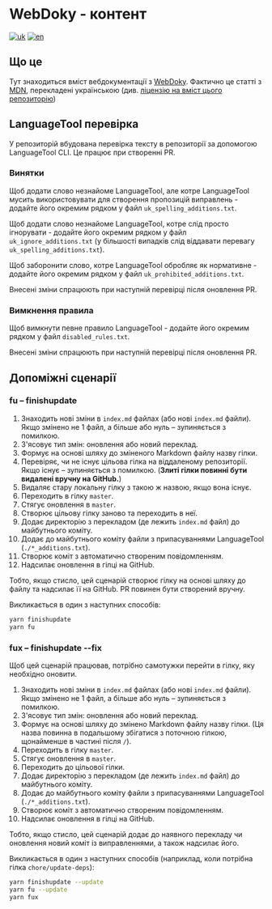 # WebDoky - контент

[![uk](https://img.shields.io/badge/lang-uk-green.svg)](https://github.com/webdoky/content/blob/master/README.md)
[![en](https://img.shields.io/badge/lang-en-yellow.svg)](https://github.com/webdoky/content/blob/master/README.en.md)

## Що це

Тут знаходиться вміст вебдокументації з [WebDoky](https://webdoky.org/). Фактично це статті з [MDN](https://github.com/mdn/content), перекладені українською (див. [ліцензію на вміст цього репозиторію](https://github.com/webdoky/content/blob/master/LICENSE.md))

## LanguageTool перевірка

У репозиторій вбудована перевірка тексту в репозиторії за допомогою LanguageTool CLI. Це працює при створенні PR.

### Винятки

Щоб додати слово незнайоме LanguageTool, але котре LanguageTool мусить використовувати для створення пропозицій виправлень - додайте його окремим рядком у файл `uk_spelling_additions.txt`.

Щоб додати слово незнайоме LanguageTool, котре слід просто ігнорувати - додайте його окремим рядком у файл `uk_ignore_additions.txt` (у більшості випадків слід віддавати перевагу `uk_spelling_additions.txt`).

Щоб заборонити слово, котре LanguageTool обробляє як нормативне - додайте його окремим рядком у файл `uk_prohibited_additions.txt`.

Внесені зміни спрацюють при наступній перевірці після оновлення PR.

### Вимкнення правила

Щоб вимкнути певне правило LanguageTool - додайте його окремим рядком у файл `disabled_rules.txt`.

Внесені зміни спрацюють при наступній перевірці після оновлення PR.

## Допоміжні сценарії

### fu – finishupdate

1. Знаходить нові зміни в `index.md` файлах (або нові `index.md` файли). Якщо змінено не 1 файл, а більше або нуль – зупиняється з помилкою.
2. З'ясовує тип змін: оновлення або новий переклад.
3. Формує на основі шляху до зміненого Markdown файлу назву гілки.
4. Перевіряє, чи не існує цільова гілка на віддаленому репозиторії. Якщо існує – зупиняється з помилкою. (**Злиті гілки повинні бути видалені вручну на GitHub.**)
5. Видаляє стару локальну гілку з такою ж назвою, якщо вона існує.
6. Переходить в гілку `master`.
7. Стягує оновлення в `master`.
8. Створює цільову гілку заново та переходить в неї.
9. Додає директорію з перекладом (де лежить `index.md` файл) до майбутнього коміту.
10. Додає до майбутнього коміту файли з припасуваннями LanguageTool (`./*_additions.txt`).
11. Створює коміт з автоматично створеним повідомленням.
12. Надсилає оновлення в гілці на GitHub.

Тобто, якщо стисло, цей сценарій створює гілку на основі шляху до файлу та надсилає її на GitHub. PR повинен бути створений вручну.

Викликається в один з наступних способів:

```sh
yarn finishupdate
yarn fu
```

### fux – finishupdate --fix

Щоб цей сценарій працював, потрібно самотужки перейти в гілку, яку необхідно оновити.

1. Знаходить нові зміни в `index.md` файлах (або нові `index.md` файли). Якщо змінено не 1 файл, а більше або нуль – зупиняється з помилкою.
2. З'ясовує тип змін: оновлення або новий переклад.
3. Формує на основі шляху до змінено Markdown файлу назву гілки. (Ця назва повинна в подальшому збігатися з поточною гілкою, щонайменше в частині після `/`).
4. Переходить в гілку `master`.
5. Стягує оновлення в `master`.
6. Переходить до цільової гілки.
7. Додає директорію з перекладом (де лежить `index.md` файл) до майбутнього коміту.
8. Додає до майбутнього коміту файли з припасуваннями LanguageTool (`./*_additions.txt`).
9. Створює коміт з автоматично створеним повідомленням.
10. Надсилає оновлення в гілці на GitHub.

Тобто, якщо стисло, цей сценарій додає до наявного перекладу чи оновлення новий коміт із виправленнями, а також надсилає його.

Викликається в один з наступних способів (наприклад, коли потрібна гілка `chore/update-deps`):

```sh
yarn finishupdate --update
yarn fu --update
yarn fux
```
